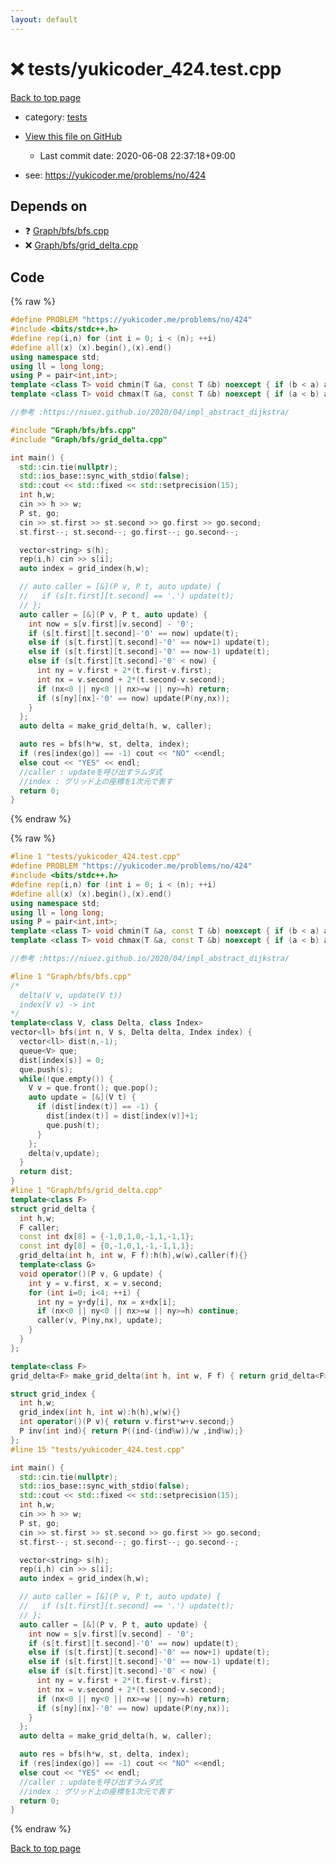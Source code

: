 ```yaml
---
layout: default
---
```


<!-- mathjax config similar to math.stackexchange -->
<script type="text/javascript" async
  src="https://cdnjs.cloudflare.com/ajax/libs/mathjax/2.7.5/MathJax.js?config=TeX-MML-AM_CHTML">
</script>
<script type="text/x-mathjax-config">
  MathJax.Hub.Config({
    TeX: { equationNumbers: { autoNumber: "AMS" }},
    tex2jax: {
      inlineMath: [ ['$','$'] ],
      processEscapes: true
    },
    "HTML-CSS": { matchFontHeight: false },
    displayAlign: "left",
    displayIndent: "2em"
  });
</script>

<script type="text/javascript" src="https://cdnjs.cloudflare.com/ajax/libs/jquery/3.4.1/jquery.min.js"></script>
<script src="https://cdn.jsdelivr.net/npm/jquery-balloon-js@1.1.2/jquery.balloon.min.js" integrity="sha256-ZEYs9VrgAeNuPvs15E39OsyOJaIkXEEt10fzxJ20+2I=" crossorigin="anonymous"></script>
<script type="text/javascript" src="../../assets/js/copy-button.js"></script>
<link rel="stylesheet" href="../../assets/css/copy-button.css" />


# :x: tests/yukicoder_424.test.cpp

<a href="../../index.html">Back to top page</a>

* category: <a href="../../index.html#b61a6d542f9036550ba9c401c80f00ef">tests</a>
* <a href="{{ site.github.repository_url }}/blob/master/tests/yukicoder_424.test.cpp">View this file on GitHub</a>
    - Last commit date: 2020-06-08 22:37:18+09:00


* see: <a href="https://yukicoder.me/problems/no/424">https://yukicoder.me/problems/no/424</a>


## Depends on

* :question: <a href="../../library/Graph/bfs/bfs.cpp.html">Graph/bfs/bfs.cpp</a>
* :x: <a href="../../library/Graph/bfs/grid_delta.cpp.html">Graph/bfs/grid_delta.cpp</a>


## Code

<a id="unbundled"></a>
{% raw %}
```cpp
#define PROBLEM "https://yukicoder.me/problems/no/424"
#include <bits/stdc++.h>
#define rep(i,n) for (int i = 0; i < (n); ++i)
#define all(x) (x).begin(),(x).end()
using namespace std;
using ll = long long;
using P = pair<int,int>;
template <class T> void chmin(T &a, const T &b) noexcept { if (b < a) a = b; }
template <class T> void chmax(T &a, const T &b) noexcept { if (a < b) a = b; }

//参考 :https://niuez.github.io/2020/04/impl_abstract_dijkstra/

#include "Graph/bfs/bfs.cpp"
#include "Graph/bfs/grid_delta.cpp"

int main() {
  std::cin.tie(nullptr);
  std::ios_base::sync_with_stdio(false);
  std::cout << std::fixed << std::setprecision(15);
  int h,w;
  cin >> h >> w;
  P st, go;
  cin >> st.first >> st.second >> go.first >> go.second;
  st.first--; st.second--; go.first--; go.second--;

  vector<string> s(h);
  rep(i,h) cin >> s[i];
  auto index = grid_index(h,w);

  // auto caller = [&](P v, P t, auto update) {
  //   if (s[t.first][t.second] == '.') update(t);
  // };
  auto caller = [&](P v, P t, auto update) {
    int now = s[v.first][v.second] - '0';
    if (s[t.first][t.second]-'0' == now) update(t);
    else if (s[t.first][t.second]-'0' == now+1) update(t);
    else if (s[t.first][t.second]-'0' == now-1) update(t);
    else if (s[t.first][t.second]-'0' < now) {
      int ny = v.first + 2*(t.first-v.first);
      int nx = v.second + 2*(t.second-v.second);
      if (nx<0 || ny<0 || nx>=w || ny>=h) return;
      if (s[ny][nx]-'0' == now) update(P(ny,nx));
    }
  };
  auto delta = make_grid_delta(h, w, caller);

  auto res = bfs(h*w, st, delta, index);
  if (res[index(go)] == -1) cout << "NO" <<endl;
  else cout << "YES" << endl;
  //caller : updateを呼び出すラムダ式
  //index : グリッド上の座標を1次元で表す
  return 0;
}
```
{% endraw %}

<a id="bundled"></a>
{% raw %}
```cpp
#line 1 "tests/yukicoder_424.test.cpp"
#define PROBLEM "https://yukicoder.me/problems/no/424"
#include <bits/stdc++.h>
#define rep(i,n) for (int i = 0; i < (n); ++i)
#define all(x) (x).begin(),(x).end()
using namespace std;
using ll = long long;
using P = pair<int,int>;
template <class T> void chmin(T &a, const T &b) noexcept { if (b < a) a = b; }
template <class T> void chmax(T &a, const T &b) noexcept { if (a < b) a = b; }

//参考 :https://niuez.github.io/2020/04/impl_abstract_dijkstra/

#line 1 "Graph/bfs/bfs.cpp"
/*
  delta(V v, update(V t))
  index(V v) -> int
*/
template<class V, class Delta, class Index>
vector<ll> bfs(int n, V s, Delta delta, Index index) {
  vector<ll> dist(n,-1);
  queue<V> que;
  dist[index(s)] = 0;
  que.push(s);
  while(!que.empty()) {
    V v = que.front(); que.pop();
    auto update = [&](V t) {
      if (dist[index(t)] == -1) {
        dist[index(t)] = dist[index(v)]+1;
        que.push(t);
      }
    };
    delta(v,update);
  }
  return dist;
}
#line 1 "Graph/bfs/grid_delta.cpp"
template<class F>
struct grid_delta {
  int h,w;
  F caller;
  const int dx[8] = {-1,0,1,0,-1,1,-1,1};
  const int dy[8] = {0,-1,0,1,-1,-1,1,1};
  grid_delta(int h, int w, F f):h(h),w(w),caller(f){}
  template<class G>
  void operator()(P v, G update) {
    int y = v.first, x = v.second;
    for (int i=0; i<4; ++i) {
      int ny = y+dy[i], nx = x+dx[i];
      if (nx<0 || ny<0 || nx>=w || ny>=h) continue;
      caller(v, P(ny,nx), update);
    }
  }
};

template<class F>
grid_delta<F> make_grid_delta(int h, int w, F f) { return grid_delta<F>(h, w, f);}

struct grid_index {
  int h,w;
  grid_index(int h, int w):h(h),w(w){}
  int operator()(P v){ return v.first*w+v.second;}
  P inv(int ind){ return P((ind-(ind%w))/w ,ind%w);}
};
#line 15 "tests/yukicoder_424.test.cpp"

int main() {
  std::cin.tie(nullptr);
  std::ios_base::sync_with_stdio(false);
  std::cout << std::fixed << std::setprecision(15);
  int h,w;
  cin >> h >> w;
  P st, go;
  cin >> st.first >> st.second >> go.first >> go.second;
  st.first--; st.second--; go.first--; go.second--;

  vector<string> s(h);
  rep(i,h) cin >> s[i];
  auto index = grid_index(h,w);

  // auto caller = [&](P v, P t, auto update) {
  //   if (s[t.first][t.second] == '.') update(t);
  // };
  auto caller = [&](P v, P t, auto update) {
    int now = s[v.first][v.second] - '0';
    if (s[t.first][t.second]-'0' == now) update(t);
    else if (s[t.first][t.second]-'0' == now+1) update(t);
    else if (s[t.first][t.second]-'0' == now-1) update(t);
    else if (s[t.first][t.second]-'0' < now) {
      int ny = v.first + 2*(t.first-v.first);
      int nx = v.second + 2*(t.second-v.second);
      if (nx<0 || ny<0 || nx>=w || ny>=h) return;
      if (s[ny][nx]-'0' == now) update(P(ny,nx));
    }
  };
  auto delta = make_grid_delta(h, w, caller);

  auto res = bfs(h*w, st, delta, index);
  if (res[index(go)] == -1) cout << "NO" <<endl;
  else cout << "YES" << endl;
  //caller : updateを呼び出すラムダ式
  //index : グリッド上の座標を1次元で表す
  return 0;
}

```
{% endraw %}

<a href="../../index.html">Back to top page</a>

